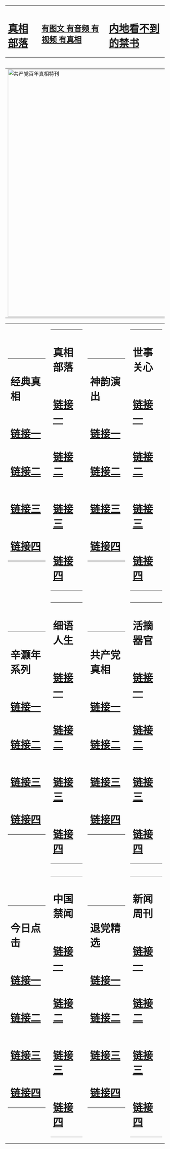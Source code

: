 <table><tr><td><H1><a href="http://t.cn/RXHdomq">真相部落</a></H1></td><td><H2><a href="http://t.cn/RXHdKqc">有图文 有音频 有视频 有真相</a></H2><td><H1><a href="http://t.cn/RXHd9xR"> 内地看不到的禁书</a></H1></td></table><table><table><tr><td><a href="http://t.cn/RXHdCLK"><img src="http://7254.q32.eleadernet.com/zx/bngcd/gcdbnzx.jpg" width="780"  border="0" alt="共产党百年真相特刊"></a></td></tr></table><table><tr><td><table><tr><td ><h1>经典真相</h1></td></tr><tr><td><h1>  <a href="http://t.cn/RXHdoRo" target=_blank>链接一</a>  </h1></td></tr><tr><td><h1>  <a href="http://t.cn/RXHdo31" target=_blank>链接二</a>  </h1></td></tr><tr><td><h1>  <a href="http://po.st/fut4Pg" target=_blank>链接三</a>  </h1></td></tr><tr><td><h1>  <a href="http://t.cn/RXHdK7x" target=_blank>链接四</a>  </h1></td></tr></table></td><td><table><tr><td ><h1>真相部落</h1></td></tr><tr><td><h1>  <a href="http://t.cn/RXHdK4W" target=_blank>链接一</a>  </h1></td></tr><tr><td><h1>  <a href="http://t.cn/RXHdKqc" target=_blank>链接二</a>  </h1></td></tr><tr><td><h1>  <a href="http://po.st/SeAJ2P" target=_blank>链接三</a>  </h1></td></tr><tr><td><h1>  <a href="http://t.cn/RXHdKSI" target=_blank>链接四</a>  </h1></td></tr></table></td><td><table><tr><td ><h1>神韵演出</h1></td></tr><tr><td><h1>  <a href="http://t.cn/RXHdK0e" target=_blank>链接一</a>  </h1></td></tr><tr><td><h1>  <a href="http://t.cn/RXHdKYi" target=_blank>链接二</a>  </h1></td></tr><tr><td><h1>  <a href="http://po.st/5s2i6q" target=_blank>链接三</a>  </h1></td></tr><tr><td><h1>  <a href="http://po.st/MrjVyX" target=_blank>链接四</a>  </h1></td></tr></table></td><td><table><tr><td ><h1>世事关心</h1></td></tr><tr><td><h1>  <a href="http://t.cn/RXHdXwE" target=_blank>链接一</a>  </h1></td></tr><tr><td><h1>  <a href="http://t.cn/RXHd6dS" target=_blank>链接二</a>  </h1></td></tr><tr><td><h1>  <a href="http://po.st/Me7wBq" target=_blank>链接三</a>  </h1></td></tr><tr><td><h1>  <a href="http://t.cn/RXHd9b2" target=_blank>链接四</a>  </h1></td></tr></table></td></tr><tr><td><table><tr><td ><h1>辛灏年系列</h1></td></tr><tr><td><h1>  <a href="http://t.cn/RXHd9I7" target=_blank>链接一</a>  </h1></td></tr><tr><td><h1>  <a href="http://t.cn/RXHd96v" target=_blank>链接二</a>  </h1></td></tr><tr><td><h1>  <a href="http://po.st/4QYI5K" target=_blank>链接三</a>  </h1></td></tr><tr><td><h1>  <a href="http://po.st/rU3tPB" target=_blank>链接四</a>  </h1></td></tr></table></td><td><table><tr><td ><h1>细语人生</h1></td></tr><tr><td><h1>  <a href="http://t.cn/RXHd9EZ" target=_blank>链接一</a>  </h1></td></tr><tr><td><h1>  <a href="http://t.cn/RXHd93d" target=_blank>链接二</a>  </h1></td></tr><tr><td><h1>  <a href="http://t.cn/RXHd9rG" target=_blank>链接三</a>  </h1></td></tr><tr><td><h1>  <a href="http://po.st/manfLB" target=_blank>链接四</a>  </h1></td></tr></table></td><td><table><tr><td ><h1>共产党真相</h1></td></tr><tr><td><h1>  <a href="http://t.cn/RXHdCLK" target=_blank>链接一</a>  </h1></td></tr><tr><td><h1>  <a href="http://t.cn/RXHdMD4" target=_blank>链接二</a>  </h1></td></tr><tr><td><h1>  <a href="http://t.cn/RXHdC5l" target=_blank>链接三</a>  </h1></td></tr><tr><td><h1>  <a href="http://po.st/gZxCSE" target=_blank>链接四</a>  </h1></td></tr></table></td><td><table><tr><td ><h1>活摘器官</h1></td></tr><tr><td><h1>  <a href="http://t.cn/RXHdxxF" target=_blank>链接一</a>  </h1></td></tr><tr><td><h1>  <a href="http://t.cn/RXHdCWL" target=_blank>链接二</a>  </h1></td></tr><tr><td><h1>  <a href="http://t.cn/RXHdxxF" target=_blank>链接三</a>  </h1></td></tr><tr><td><h1>  <a href="http://po.st/WgoERE" target=_blank>链接四</a>  </h1></td></tr></table></td></tr><tr><td><table><tr><td ><h1>今日点击</h1></td></tr><tr><td><h1>  <a href="http://t.cn/RXHdar9" target=_blank>链接一</a>  </h1></td></tr><tr><td><h1>  <a href="http://t.cn/RXHdCk0" target=_blank>链接二</a>  </h1></td></tr><tr><td><h1>  <a href="http://po.st/dHZ0Uk" target=_blank>链接三</a>  </h1></td></tr><tr><td><h1>  <a href="http://po.st/xAqOFR" target=_blank>链接四</a>  </h1></td></tr></table></td><td><table><tr><td ><h1>中国禁闻</h1></td></tr><tr><td><h1>  <a href="http://t.cn/RXHdNcw" target=_blank>链接一</a>  </h1></td></tr><tr><td><h1>  <a href="http://t.cn/RXHdNfN" target=_blank>链接二</a>  </h1></td></tr><tr><td><h1>  <a href="http://po.st/9h8pTm" target=_blank>链接三</a>  </h1></td></tr><tr><td><h1>  <a href="http://po.st/ngrGkc" target=_blank>链接四</a>  </h1></td></tr></table></td><td><table><tr><td ><h1>退党精选</h1></td></tr><tr><td><h1>  <a href="http://t.cn/RXHdNYe" target=_blank>链接一</a>  </h1></td></tr><tr><td><h1>  <a href="http://t.cn/RXHdNQ9" target=_blank>链接二</a>  </h1></td></tr><tr><td><h1>  <a href="http://po.st/O079Xk" target=_blank>链接三</a>  </h1></td></tr><tr><td><h1>  <a href="http://po.st/O079Xk" target=_blank>链接四</a>  </h1></td></tr></table></td><td><table><tr><td ><h1>新闻周刊</h1></td></tr><tr><td><h1>  <a href="http://t.cn/RXHdoPP" target=_blank>链接一</a>  </h1></td></tr><tr><td><h1>  <a href="http://t.cn/RXHdpAZ" target=_blank>链接二</a>  </h1></td></tr><tr><td><h1>  <a href="http://po.st/epJF12" target=_blank>链接三</a>  </h1></td></tr><tr><td><h1>  <a href="http://po.st/QhCELq" target=_blank>链接四</a>  </h1></td></tr></table></td></tr></table>
